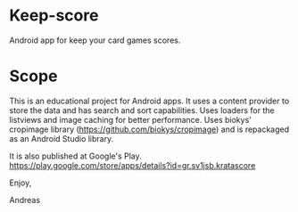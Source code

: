 Keep-score
==========

Android app for keep your card games scores.


Scope
=====

This is an educational project for Android apps.
It uses a content provider to store the data and has search and sort capabilities.
Uses loaders for the listviews and image caching for better performance.
Uses biokys' cropimage library (https://github.com/biokys/cropimage) and is
repackaged as an Android Studio library.

It is also published at Google's Play.
https://play.google.com/store/apps/details?id=gr.sv1jsb.kratascore


Enjoy,

Andreas

